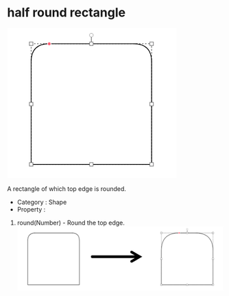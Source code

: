 # half round rectangle

![Half-Round-Rect][half-round-rect-01]

A rectangle of which top edge is rounded.

- Category : Shape
- Property :
1. round(Number) - Round the top edge.
![Half-Round-Rect-Round-Result][half-round-rect-02]


[half-round-rect-01]: ../images/half-round-rect-01.png

[half-round-rect-02]: ../images/half-round-rect-02.png
